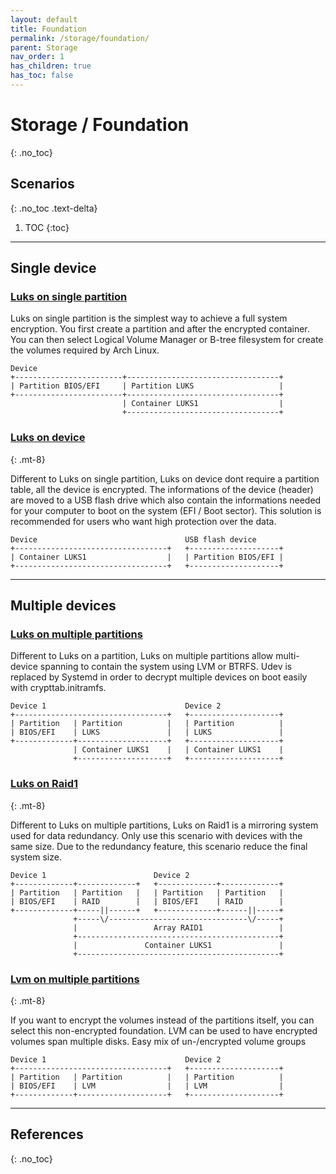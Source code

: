 ```yaml
---
layout: default
title: Foundation
permalink: /storage/foundation/
parent: Storage
nav_order: 1
has_children: true
has_toc: false
---
```


# Storage / Foundation
{: .no_toc}

## Scenarios
{: .no_toc .text-delta}

1. TOC
{:toc}

---

## Single device

### [Luks on single partition](/Andromeda/storage/foundation/luks-single-partition/)

Luks on single partition is the simplest way to achieve a full system encryption. You first create a partition and after the encrypted container. You can then select Logical Volume Manager or B-tree filesystem for create the volumes required by Arch Linux.

```
Device
+------------------------+----------------------------------+
| Partition BIOS/EFI     | Partition LUKS                   |
+------------------------+----------------------------------+
                         | Container LUKS1                  |
                         +----------------------------------+
```

### [Luks on device](/Andromeda/storage/foundation/luks-device/)
{: .mt-8}

Different to Luks on single partition, Luks on device dont require a partition table, all the device is encrypted. The informations of the device (header) are moved to a USB flash drive which also contain the informations needed for your computer to boot on the system (EFI / Boot sector). This solution is recommended for users who want high protection over the data.

```
Device                                 USB flash device
+----------------------------------+   +--------------------+
| Container LUKS1                  |   | Partition BIOS/EFI |
+----------------------------------+   +--------------------+
```

---

## Multiple devices

### [Luks on multiple partitions](/Andromeda/storage/foundation/luks-multiple-partitions/)

Different to Luks on a partition, Luks on multiple partitions allow multi-device spanning to contain the system using LVM or BTRFS. Udev is replaced by Systemd in order to decrypt multiple devices on boot easily with crypttab.initramfs.

```
Device 1                               Device 2
+----------------------------------+   +--------------------+
| Partition   | Partition          |   | Partition          |
| BIOS/EFI    | LUKS               |   | LUKS               |
+-------------+--------------------+   +--------------------+
              | Container LUKS1    |   | Container LUKS1    |
              +--------------------+   +--------------------+
```

### [Luks on Raid1](/Andromeda/storage/foundation/luks-raid1/)
{: .mt-8}

Different to Luks on multiple partitions, Luks on Raid1 is a mirroring system used for data redundancy. Only use this scenario with devices with the same size. Due to the redundancy feature, this scenario reduce the final system size.

```
Device 1                        Device 2
+-------------+-------------+   +-------------+-------------+
| Partition   | Partition   |   | Partition   | Partition   |
| BIOS/EFI    | RAID        |   | BIOS/EFI    | RAID        |
+-------------+-----||------+   +-------------+------||-----+
              +-----\/-------------------------------\/-----+
              |                 Array RAID1                 |
              +---------------------------------------------+
              |               Container LUKS1               |
              +---------------------------------------------+   
```

### [Lvm on multiple partitions](/Andromeda/storage/foundation/lvm-multiple-partitions/)
{: .mt-8}

If you want to encrypt the volumes instead of the partitions itself, you can select this non-encrypted foundation. LVM can be used to have encrypted volumes span multiple disks. Easy mix of un-/encrypted volume groups

```
Device 1                               Device 2
+----------------------------------+   +--------------------+
| Partition   | Partition          |   | Partition          |
| BIOS/EFI    | LVM                |   | LVM                |
+-------------+--------------------+   +--------------------+      
```

---

## References
{: .no_toc}
